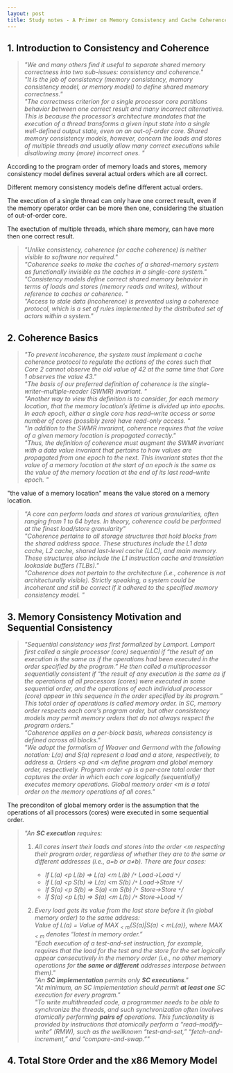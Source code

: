 ```yaml
---
layout: post
title: Study notes - A Primer on Memory Consistency and Cache Coherence
---
```


## 1. Introduction to Consistency and Coherence

> _"We and many others find it useful to separate shared memory correctness into two sub-issues: consistency and coherence."_  
> _"It is the job of consistency (memory consistency, memory consistency model, or memory model) to define shared memory correctness."_  
> _"The correctness criterion for a single processor core partitions behavior between one correct result and many incorrect alternatives. This is because the processor’s architecture mandates that the execution of a thread transforms a given input state into a single well-defined output state, even on an out-of-order core. Shared memory consistency models, however, concern the loads and stores of multiple threads and usually allow many correct executions while disallowing many (more) incorrect ones. "_  

According to the program order of memory loads and stores, memory consistency model defines several actual orders which are all correct.  

Different memory consistency models define different actual orders.  

The execution of a single thread can only have one correct result, even if the memory operator order can be more then one, considering the situation of out-of-order core.  

The exectution of multiple threads, which share memory, can have more then one correct result.  

> _"Unlike consistency, coherence (or cache coherence) is neither visible to software nor required."_  
> _"Coherence seeks to make the caches of
a shared-memory system as functionally invisible as the caches in a single-core system."_  
> _"Consistency models define correct shared memory behavior in terms of loads and stores (memory
reads and writes), without reference to caches or coherence. "_  
> _"Access to stale data (incoherence) is prevented using a coherence protocol, which is a set of rules implemented by the distributed set of actors within a system."_  

## 2. Coherence Basics

> _"To prevent incoherence, the system must implement a cache coherence protocol to regulate the actions of the cores such that Core 2 cannot observe the old value of 42 at the same time that Core 1 observes the value 43."_  
> _"The basis of our preferred definition of coherence is the single-writer–multiple-reader (SWMR)
invariant. "_  
> _"Another way to view this definition is to consider, for each memory location, that the memory location’s lifetime is divided up into epochs. In each epoch, either a single core has read–write access or some number of cores (possibly zero) have read-only access. "_  
> _"In addition to the SWMR invariant, coherence requires that the value of a given memory location is propagated correctly."_  
> _"Thus, the definition of coherence must augment the SWMR invariant with a data value invariant that pertains to how values are propagated from one epoch to the next. This invariant states that the value of a memory location at the start of an epoch is the same as the value of the memory location at the end of its last read–write epoch. "_  

"the value of a memory location" means the value stored on a memory location.

> _"A core can perform loads and stores at various granularities, often ranging from 1 to 64 bytes. In theory, coherence could be performed at the finest load/store granularity"_  
> _"Coherence pertains to all storage structures that hold blocks from the shared address space. These structures include the L1 data cache, L2 cache, shared last-level cache (LLC), and main memory. These structures also include the L1 instruction cache and translation lookaside buffers (TLBs)."_  
> _"Coherence does not pertain to the architecture (i.e., coherence is not architecturally visible). Strictly speaking, a system could be incoherent and still be correct if it adhered to the specified memory consistency model. "_  

## 3. Memory Consistency Motivation and Sequential Consistency

> _"Sequential consistency was first formalized by Lamport. Lamport first called a single processor (core) sequential if “the result of an execution is the same as if the operations had been executed in the order specified by the program.” He then called a multiprocessor sequentially consistent if “the result of any execution is the same as if the operations of all processors (cores) were executed in some sequential order, and the operations of each individual processor (core) appear in this sequence in the order specified by its program.” This total order of operations is called memory order. In SC, memory order respects each core’s program order, but other consistency models may permit memory orders that do not always respect the program orders."_  
> _"Coherence applies on a per-block basis, whereas consistency is defined across all blocks."_  
> _"We adopt the formalism of Weaver and Germond with the following notation: L(a) and S(a) represent a load and a store, respectively, to address a. Orders <p and <m define program and global memory order, respectively. Program order <p is a per-core total order that captures the order in which each core logically (sequentially) executes memory operations. Global memory order <m is a total order on the memory operations of all cores."_  

The preconditon of global memory order is the assumption that the operations of all processors (cores) were executed in some sequential order.  

> _"An __SC execution__ requires:_
>  
> 1. _All cores insert their loads and stores into the order <m respecting their program order, regardless of whether they are to the same or different addresses (i.e., a=b or a≠b). There are four cases:_  
>
>    * _If L(a) <p L(b) ⇒ L(a) <m L(b) /`*` Load→Load `*`/_  
>    * _If L(a) <p S(b) ⇒ L(a) <m S(b) /`*` Load→Store `*`/_  
>    * _If S(a) <p S(b) ⇒ S(a) <m S(b) /`*` Store→Store `*`/_  
>    * _If S(a) <p L(b) ⇒ S(a) <m L(b) /`*` Store→Load `*`/_  
>
> 2. _Every load gets its value from the last store before it (in global memory order) to the same address:_  
> _Value of L(a) = Value of $MAX_{<m} \{S(a) | S(a) <m L(a)\}$, where $MAX_{<m}$ denotes “latest in memory order.”_  
> _"Each execution of a test-and-set instruction, for example, requires that the load for the test and the store for the set logically appear consecutively in the memory order (i.e., no other memory operations for __the same or different__ addresses interpose between them)."_  
> _"An __SC implementation__ permits only __SC executions__."_  
> _"At minimum, an SC implementation should permit __at least one__ SC execution for every program."_  
> _"To write multithreaded code, a programmer needs to be able to synchronize the threads, and such synchronization often involves atomically performing __pairs of__ operations. This functionality is provided by instructions that atomically perform a “read–modify–write” (RMW), such as the wellknown “test-and-set,” “fetch-and-increment,” and “compare-and-swap.”"_  

## 4. Total Store Order and the x86 Memory Model
